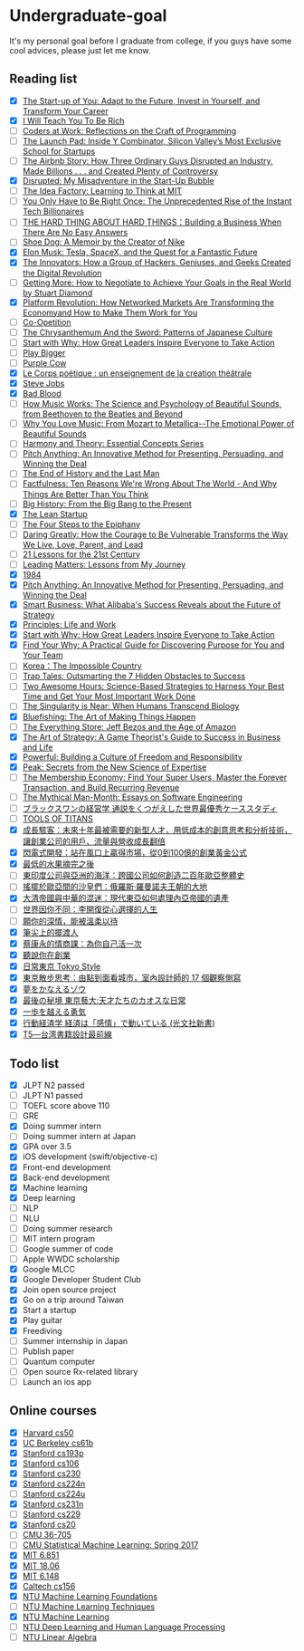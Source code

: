 # Undergraduate-goal

It's my personal goal before I graduate from college, if you guys have some cool advices, please just let me know.

## Reading list

- [x] [The Start-up of You: Adapt to the Future, Invest in Yourself, and Transform Your Career](https://www.amazon.com/Start-up-You-Future-Yourself-Transform/dp/0307888908)
- [x] [I Will Teach You To Be Rich](https://www.amazon.com/Will-Teach-You-Be-Rich/dp/0761147489)
- [ ] [Coders at Work: Reflections on the Craft of Programming](https://www.amazon.com/Coders-Work-Reflections-Craft-Programming-ebook-dp-B00ACC2536/dp/B00ACC2536/ref=mt_kindle?_encoding=UTF8&me=&qid=)
- [ ] [The Launch Pad: Inside Y Combinator, Silicon Valley’s Most Exclusive School for Startups](https://www.amazon.com/Launch-Pad-Inside-Combinator-ebook/dp/B007X5ZBU4/ref=tmm_kin_swatch_0?_encoding=UTF8&qid=&sr=)
- [ ] [The Airbnb Story: How Three Ordinary Guys Disrupted an Industry, Made Billions . . . and Created Plenty of Controversy](https://www.amazon.com/Airbnb-Story-Ordinary-Disrupted-Controversy-ebook/dp/B01NCJRMQV/ref=tmm_kin_swatch_0?_encoding=UTF8&qid=&sr=)
- [x] [Disrupted: My Misadventure in the Start-Up Bubble](https://www.amazon.com/Disrupted-My-Misadventure-Start-Up-Bubble-ebook/dp/B013CATZIC)
- [ ] [The Idea Factory: Learning to Think at MIT](https://www.amazon.com/Idea-Factory-Learning-Think-Press-ebook-dp-B001949X9U/dp/B001949X9U/ref=mt_kindle?_encoding=UTF8&me=&qid=)
- [ ] [You Only Have to Be Right Once: The Unprecedented Rise of the Instant Tech Billionaires](https://www.amazon.com/You-Only-Have-Right-Once/dp/1591847966)
- [ ] [THE HARD THING ABOUT HARD THINGS：Building a Business When There Are No Easy Answers](https://www.amazon.com/Hard-Thing-About-Things-Building/dp/0062273205)
- [ ] [Shoe Dog: A Memoir by the Creator of Nike](https://www.amazon.com/Shoe-Dog-Memoir-Creator-Nike-ebook/dp/B0176M1A44)
- [x] [Elon Musk: Tesla, SpaceX, and the Quest for a Fantastic Future](https://www.amazon.com/Elon-Musk-SpaceX-Fantastic-Future/dp/006230125X)
- [x] [The Innovators: How a Group of Hackers, Geniuses, and Geeks Created the Digital Revolution](https://www.amazon.com/Innovators-Hackers-Geniuses-Created-Revolution/dp/1476708703/ref=sr_1_1?s=books&ie=UTF8&qid=1537974860&sr=1-1&keywords=the+innovators)
- [ ] [Getting More: How to Negotiate to Achieve Your Goals in the Real World by Stuart Diamond](https://www.amazon.com/Getting-More-Negotiate-Achieve-2010-12-28/dp/B008HVHB6K/ref=pd_sbs_14_2?_encoding=UTF8&pd_rd_i=B008HVHB6K&pd_rd_r=167fb8db-c19f-11e8-afd4-5de77bfa64dd&pd_rd_w=mipCO&pd_rd_wg=UNEYi&pf_rd_i=desktop-dp-sims&pf_rd_m=ATVPDKIKX0DER&pf_rd_p=53dead45-2b3d-4b73-bafb-fe26a7f14aac&pf_rd_r=3G7PM0KFT3HWER1Z3NAG&pf_rd_s=desktop-dp-sims&pf_rd_t=40701&psc=1&refRID=3G7PM0KFT3HWER1Z3NAG)
- [x] [Platform Revolution: How Networked Markets Are Transforming the Economyand How to Make Them Work for You](https://www.amazon.com/Platform-Revolution-Networked-Transforming-Economyand-ebook/dp/B00ZAT8VS4/ref=sr_1_1?ie=UTF8&qid=1538930032&sr=8-1&keywords=Platform+Revolution)
- [ ] [Co-Opetition](https://www.amazon.com/Co-Opetition-Adam-M-Brandenburger-ebook/dp/B004JHYREU/ref=sr_1_1?ie=UTF8&qid=1538930094&sr=8-1&keywords=Co-Opetition)
- [ ] [The Chrysanthemum And the Sword: Patterns of Japanese Culture](https://www.amazon.com/Chrysanthemum-Sword-Patterns-Japanese-Culture/dp/0710086776)
- [ ] [Start with Why: How Great Leaders Inspire Everyone to Take Action](https://www.amazon.com/Start-Why-Leaders-Inspire-Everyone/dp/1591846447)
- [ ] [Play Bigger](https://www.amazon.com/Play-Bigger-Dreamers-Innovators-Dominate/dp/0062407619)
- [ ] [Purple Cow](https://www.amazon.com/Purple-Cow-New-Transform-Remarkable/dp/1591843170)
- [x] [Le Corps poétique : un enseignement de la création théâtrale](https://www.amazon.fr/Corps-po%C3%A9tique-enseignement-cr%C3%A9ation-th%C3%A9%C3%A2trale/dp/274270454X)
- [x] [Steve Jobs](https://www.amazon.fr/Steve-Jobs-Walter-Isaacson/dp/2253168521/ref=sr_1_1?s=books&ie=UTF8&qid=1542557294&sr=1-1&keywords=steve+jobs)
- [x] [Bad Blood](https://www.amazon.com/Bad-Blood-Secrets-Silicon-Startup/dp/152473165X)
- [ ] [How Music Works: The Science and Psychology of Beautiful Sounds, from Beethoven to the Beatles and Beyond](https://www.amazon.com/How-Music-Works-Psychology-Beautiful/dp/0316098310)
- [ ] [Why You Love Music: From Mozart to Metallica--The Emotional Power of Beautiful Sounds](https://www.amazon.com/Why-You-Love-Music-Metallica/dp/0316260673/ref=sr_1_1?s=books&ie=UTF8&qid=1543066095&sr=1-1&keywords=why+you+love+music)
- [ ] [Harmony and Theory: Essential Concepts Series](https://www.amazon.com/Harmony-Theory-Essential-Musicians-Institute/dp/0793579910/ref=sr_1_1?s=books&ie=UTF8&qid=1543066130&sr=1-1&keywords=harmony+%26+theory)
- [ ] [Pitch Anything: An Innovative Method for Presenting, Persuading, and Winning the Deal](https://www.amazon.com/Pitch-Anything-Innovative-Presenting-Persuading/dp/0071752854)
- [ ] [The End of History and the Last Man](https://www.amazon.com/End-History-Last-Man/dp/0743284550)
- [ ] [Factfulness: Ten Reasons We're Wrong About The World - And Why Things Are Better Than You Think](https://www.amazon.com/Factfulness-Reasons-Wrong-Things-Better-ebook/dp/B0769XK7D6/ref=tmm_kin_swatch_0?_encoding=UTF8&qid=&sr=)
- [ ] [Big History: From the Big Bang to the Present](https://www.amazon.com/Big-History-Bang-Present-ebook/dp/B00918JSD2)
- [x] [The Lean Startup](https://www.amazon.com/Lean-Startup-Entrepreneurs-Continuous-Innovation/dp/0307887898)
- [ ] [The Four Steps to the Epiphany](https://www.amazon.com/Four-Steps-Epiphany-Steve-Blank/dp/0989200507)
- [ ] [Daring Greatly: How the Courage to Be Vulnerable Transforms the Way We Live, Love, Parent, and Lead](https://www.amazon.com/Daring-Greatly-Courage-Vulnerable-Transforms/dp/1592408419)
- [ ] [21 Lessons for the 21st Century](https://www.amazon.com/Lessons-21st-Century-Yuval-Harari/dp/0525512179)
- [ ] [Leading Matters: Lessons from My Journey](https://www.amazon.com/Leading-Matters-Lessons-My-Journey/dp/1503608018)
- [x] [1984](https://www.amazon.com/Nineteen-eighty-four-George-Orwell-ebook/dp/B004EEP7JW)
- [x] [Pitch Anything: An Innovative Method for Presenting, Persuading, and Winning the Deal](https://www.amazon.com/Pitch-Anything-Innovative-Presenting-Persuading/dp/0071752854)
- [x] [Smart Business: What Alibaba's Success Reveals about the Future of Strategy](https://www.amazon.com/Smart-Business-Alibabas-Success-Strategy/dp/1633693295)
- [x] [Principles: Life and Work](https://www.amazon.com/Principles-Life-Work-Ray-Dalio/dp/1501124021)
- [x] [Start with Why: How Great Leaders Inspire Everyone to Take Action](https://www.amazon.com/Start-Why-Leaders-Inspire-Everyone/dp/1591846447)
- [x] [Find Your Why: A Practical Guide for Discovering Purpose for You and Your Team](https://www.amazon.com/Find-Your-Why-Practical-Discovering/dp/0143111728/ref=sr_1_1?s=books&ie=UTF8&qid=1550502017&sr=1-1&keywords=find+your+why)
- [ ] [Korea：The Impossible Country](https://www.amazon.com/Korea-Impossible-Economic-Political-Phenomenon/dp/0804842523)
- [ ] [Trap Tales: Outsmarting the 7 Hidden Obstacles to Success](https://www.amazon.com/Trap-Tales-Outsmarting-Obstacles-Success/dp/1119365899/ref=sr_1_1?keywords=David+M+R+Covey+Stephan+M+Mardyks&qid=1551281376&s=books&sr=8-1-spell)
- [ ] [Two Awesome Hours: Science-Based Strategies to Harness Your Best Time and Get Your Most Important Work Done ](https://www.amazon.com/Two-Awesome-Hours-Science-Based-Strategies/dp/B01NH0A5G8/ref=sr_1_fkmr0_2?keywords=wo+Awesome+Hours%3A+Science-Based+Strategies+to+Harness+Your+Best+Time+and+Get+Your+Most+Important+Work+Done&qid=1551281476&s=gateway&sr=8-2-fkmr0)
- [ ] [The Singularity is Near: When Humans Transcend Biology](https://www.amazon.com/Singularity-Near-Humans-Transcend-Biology-ebook/dp/B000QCSA7C)
- [x] [Bluefishing: The Art of Making Things Happen](https://www.amazon.com/Bluefishing-Art-Making-Things-Happen-ebook/dp/B071CJZZS5)
- [ ] [The Everything Store: Jeff Bezos and the Age of Amazon](https://www.amazon.com/Everything-Store-Jeff-Bezos-Amazon-ebook/dp/B00BWQW73E)
- [x] [The Art of Strategy: A Game Theorist's Guide to Success in Business and Life](https://www.amazon.co.jp/Art-Strategy-Theorists-Success-Business/dp/03933371)
- [x] [Powerful: Building a Culture of Freedom and Responsibility](https://www.amazon.com/Powerful-Building-Culture-Freedom-Responsibility/dp/1939714095)
- [x] [Peak: Secrets from the New Science of Expertise](https://www.amazon.com/Peak-Secrets-New-Science-Expertise-ebook/dp/B011H56MKS)
- [ ] [The Membership Economy: Find Your Super Users, Master the Forever Transaction, and Build Recurring Revenue](https://www.amazon.co.jp/Membership-Economy-Forever-Transaction-Recurring/dp/0071839321)
- [ ] [The Mythical Man-Month: Essays on Software Engineering](https://www.amazon.co.jp/Mythical-Man-Month-Anniversary-Software-Engineering-ebook/dp/B00B8USS14)
- [ ] [ブラックスワンの経営学 通説をくつがえした世界最優秀ケーススタディ]([https://www.amazon.co.jp/%E3%83%96%E3%83%A9%E3%83%83%E3%82%AF%E3%82%B9%E3%83%AF%E3%83%B3%E3%81%AE%E7%B5%8C%E5%96%B6%E5%AD%A6-%E9%80%9A%E8%AA%AC%E3%82%92%E3%81%8F%E3%81%A4%E3%81%8C%E3%81%88%E3%81%97%E3%81%9F%E4%B8%96%E7%95%8C%E6%9C%80%E5%84%AA%E7%A7%80%E3%82%B1%E3%83%BC%E3%82%B9%E3%82%B9%E3%82%BF%E3%83%87%E3%82%A3-%E4%BA%95%E4%B8%8A%E9%81%94%E5%BD%A6/dp/4822250296](https://www.amazon.co.jp/ブラックスワンの経営学-通説をくつがえした世界最優秀ケーススタディ-井上達彦/dp/4822250296))
- [ ] [TOOLS OF TITANS](https://www.amazon.com/dp/1328683788/ref=sr_1_1?keywords=tools+of+titans&qid=1571758710&sr=8-1)
- [x] [成長駭客：未來十年最被需要的新型人才，用低成本的創意思考和分析技術，讓創業公司的用戶、流量與營收成長翻倍](https://www.books.com.tw/products/0010707695)
- [x] [閃電式開發：站在風口上贏得市場，從0到100億的創業黃金公式](https://www.books.com.tw/products/0010811807)
- [x] [最低的水果摘完之後](https://www.books.com.tw/products/0010774819)
- [ ] [東印度公司與亞洲的海洋：跨國公司如何創造二百年歐亞整體史](https://www.books.com.tw/products/0010776944)
- [ ] [搖擺於歐亞間的沙皇們：俄羅斯‧羅曼諾夫王朝的大地](https://www.books.com.tw/products/0010776947)
- [x] [大清帝國與中華的混迷：現代東亞如何處理內亞帝國的遺產](https://www.books.com.tw/products/0010799939)
- [ ] [世界因你不同：李開復從心選擇的人生](https://www.books.com.tw/products/0010683669)
- [ ] [願你的深情，能被溫柔以待](https://www.books.com.tw/products/0010794010)
- [x] [筆尖上的擺渡人](https://www.books.com.tw/products/0010767529)
- [x] [蔡康永的情商課：為你自己活一次](https://www.books.com.tw/products/0010802223)
- [x] [聽說你在創業](https://www.books.com.tw/products/0010811353)
- [x] [日常東京 Tokyo Style](https://www.books.com.tw/products/0010708635)
- [x] [東京散步思考：由點到面看城市，室內設計師的 17 個觀察側寫](https://www.books.com.tw/products/0010765036)
- [x] [夢をかなえるゾウ](https://www.amazon.co.jp/%E5%A4%A2%E3%82%92%E3%81%8B%E3%81%AA%E3%81%88%E3%82%8B%E3%82%BE%E3%82%A6-%E6%B0%B4%E9%87%8E%E6%95%AC%E4%B9%9F-ebook/dp/B00CHIL9JO)
- [x] [最後の秘境 東京藝大:天才たちのカオスな日常](https://www.amazon.co.jp/%E6%9C%80%E5%BE%8C%E3%81%AE%E7%A7%98%E5%A2%83-%E6%9D%B1%E4%BA%AC%E8%97%9D%E5%A4%A7-%E5%A4%A9%E6%89%8D%E3%81%9F%E3%81%A1%E3%81%AE%E3%82%AB%E3%82%AA%E3%82%B9%E3%81%AA%E6%97%A5%E5%B8%B8-%E4%BA%8C%E5%AE%AE-%E6%95%A6%E4%BA%BA/dp/4103502916)
- [x] [一歩を越える勇気](https://www.amazon.co.jp/%E4%B8%80%E6%AD%A9%E3%82%92%E8%B6%8A%E3%81%88%E3%82%8B%E5%8B%87%E6%B0%97-%E6%A0%97%E5%9F%8E%E5%8F%B2%E5%A4%9A/dp/476319979X/ref=sr_1_1?ie=UTF8&qid=1538930250&sr=8-1&keywords=%E6%A0%97%E5%9F%8E%E5%8F%B2%E5%A4%9A)
- [x] [行動経済学 経済は「感情」で動いている (光文社新書)]([https://www.amazon.co.jp/%E8%A1%8C%E5%8B%95%E7%B5%8C%E6%B8%88%E5%AD%A6-%E7%B5%8C%E6%B8%88%E3%81%AF%E3%80%8C%E6%84%9F%E6%83%85%E3%80%8D%E3%81%A7%E5%8B%95%E3%81%84%E3%81%A6%E3%81%84%E3%82%8B-%E5%85%89%E6%96%87%E7%A4%BE%E6%96%B0%E6%9B%B8-%E5%8F%8B%E9%87%8E-%E5%85%B8%E7%94%B7/dp/4334033547](https://www.amazon.co.jp/行動経済学-経済は「感情」で動いている-光文社新書-友野-典男/dp/4334033547))
- [x] [T5―台湾書籍設計最前線](https://www.amazon.co.jp/T5%E2%80%95%E5%8F%B0%E6%B9%BE%E6%9B%B8%E7%B1%8D%E8%A8%AD%E8%A8%88%E6%9C%80%E5%89%8D%E7%B7%9A-%E6%9D%B1%E4%BA%AC%E8%97%9D%E8%A1%93%E5%A4%A7%E5%AD%A6%E7%BE%8E%E8%A1%93%E5%AD%A6%E9%83%A8/dp/4904049470)

## Todo list

- [x] JLPT N2 passed
- [ ] JLPT N1 passed
- [ ] TOEFL score above 110
- [ ] GRE
- [x] Doing summer intern
- [ ] Doing summer intern at Japan
- [x] GPA over 3.5
- [x] iOS development (swift/objective-c)
- [x] Front-end development
- [x] Back-end development
- [x] Machine learning
- [x] Deep learning
- [ ] NLP
- [ ] NLU
- [ ] Doing summer research
- [ ] MIT intern program
- [ ] Google summer of code
- [ ] Apple WWDC scholarship
- [x] Google MLCC
- [x] Google Developer Student Club
- [x] Join open source project
- [x] Go on a trip around Taiwan
- [x] Start a startup
- [x] Play guitar
- [x] Freediving
- [ ] Summer internship in Japan
- [ ] Publish paper
- [ ] Quantum computer
- [ ] Open source Rx-related library
- [ ] Launch an ios app

## Online courses

- [x] [Harvard cs50](https://www.youtube.com/user/cs50tv)
- [x] [UC Berkeley cs61b](https://sp18.datastructur.es/)
- [x] [Stanford cs193p](https://www.youtube.com/playlist?list=PL_l7vS8VbNDFBiKIL3fEQhkKXTYsncsvN)
- [x] [Stanford cs106](https://see.stanford.edu/Course/CS106A)
- [x] [Stanford cs230](http://cs230.stanford.edu/)
- [x] [Stanford cs224n](http://web.stanford.edu/class/cs224n/)
- [ ] [Stanford cs224u](http://web.stanford.edu/class/cs224u/)
- [x] [Stanford cs231n](http://cs231n.stanford.edu/)
- [ ] [Stanford cs229](http://cs229.stanford.edu/)
- [x] [Stanford cs20](http://web.stanford.edu/class/cs20si/syllabus.html)
- [ ] [CMU 36-705](http://www.stat.cmu.edu/~siva/705/main.html)
- [ ] [CMU Statistical Machine Learning: Spring 2017](http://www.stat.cmu.edu/~ryantibs/statml/)
- [x] [MIT 6.851](https://courses.csail.mit.edu/6.851/)
- [x] [MIT 18.06](https://ocw.mit.edu/courses/mathematics/18-06-linear-algebra-spring-2010/)
- [x] [MIT 6.148](http://webdevelopment.mit.edu/2018/lectures)
- [x] [Caltech cs156](https://work.caltech.edu/telecourse.html)
- [x] [NTU Machine Learning Foundations](https://www.youtube.com/watch?v=nQvpFSMPhr0&list=PLXVfgk9fNX2I7tB6oIINGBmW50rrmFTqf)
- [ ] [NTU Machine Learning Techniques](https://www.youtube.com/watch?v=A-GxGCCAIrg&list=PLXVfgk9fNX2IQOYPmqjqWsNUFl2kpk1U2)
- [x] [NTU Machine Learning](http://speech.ee.ntu.edu.tw/~tlkagk/courses_ML17_2.html)
- [ ] [NTU Deep Learning and Human Language Processing](http://speech.ee.ntu.edu.tw/~tlkagk/courses_DLNLP18.html)
- [ ] [NTU Linear Algebra](http://speech.ee.ntu.edu.tw/~tlkagk/courses_LA18.html)
